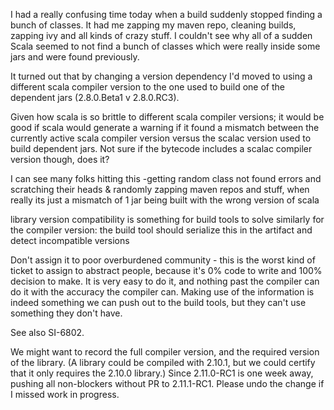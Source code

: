 I had a really confusing time today when a build suddenly stopped finding a bunch of classes. It had me zapping my maven repo, cleaning builds, zapping ivy and all kinds of crazy stuff. I couldn't see why all of a sudden Scala seemed to not find a bunch of classes which were really inside some jars and were found previously.

It turned out that by changing a version dependency I'd moved to using a different scala compiler version to the one used to build one of the dependent jars (2.8.0.Beta1 v 2.8.0.RC3).

Given how scala is so brittle to different scala compiler versions; it would be good if scala would generate a warning if it found a mismatch between the currently active scala compiler version versus the scalac version used to build dependent jars. Not sure if the bytecode includes a scalac compiler version though, does it?

I can see many folks hitting this -getting random class not found errors and scratching their heads & randomly zapping maven repos and stuff, when really its just a mismatch of 1 jar being built with the wrong version of scala





library version compatibility is something for build tools to solve
similarly for the compiler version: the build tool should serialize this in the artifact and detect incompatible versions

Don't assign it to poor overburdened community - this is the worst kind of ticket to assign to  abstract people, because it's 0% code to write and 100% decision to make.  It is very easy to do it, and nothing past the compiler can do it with the accuracy the compiler can.  Making use of the information is indeed something we can push out to the build tools, but they can't use something they don't have.

See also SI-6802.

We might want to record the full compiler version, and the required version of the library. (A library could be compiled with 2.10.1, but we could certify that it only requires the 2.10.0 library.)
Since 2.11.0-RC1 is one week away, pushing all non-blockers without PR to 2.11.1-RC1. Please undo the change if I missed work in progress.
